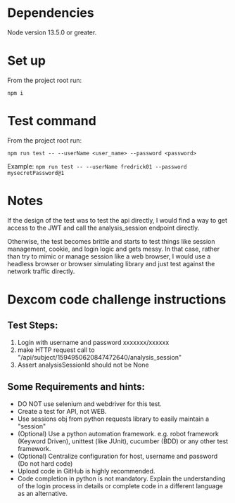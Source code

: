 # Dependencies
 Node version 13.5.0 or greater.

# Set up
From the project root run:

 ```npm i```

# Test command
From the project root run:

```npm run test -- --userName <user_name> --password <password>```

Example: `npm run test -- --userName fredrick01 --password mysecretPassword@1`

# Notes
If the design of the test was to test the api directly, I would find a way to get access to the JWT and call the analysis_session endpoint directly. 

Otherwise, the test becomes brittle and starts to test things like session management, cookie, and login logic and gets messy. In that case, rather than try to mimic or manage session like a web browser, I would use a headless browser or browser simulating library and just test against the network traffic directly.

# Dexcom code challenge instructions
## Test Steps:
1. Login with username and password xxxxxxx/xxxxxx
2. make HTTP request call to "/api/subject/1594950620847472640/analysis_session"
3. Assert analysisSessionId should not be None

## Some Requirements and hints:
* DO NOT use selenium and webdriver for this test.
* Create a test for API, not WEB.
* Use sessions obj from python requests library to easily maintain a "session"
* (Optional) Use a python automation framework. e.g. robot framework (Keyword Driven), unittest (like JUnit), cucumber (BDD) or any other test framework. 
* (Optional) Centralize configuration for host, username and password (Do not hard code)
* Upload code in GitHub is highly recommended.  
* Code completion in python is not mandatory. Explain the understanding of the login process in details or complete code in a different language as an alternative.
